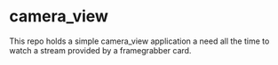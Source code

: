 # camera_view
This repo holds a simple camera_view application a need all the time to watch a stream provided by a framegrabber card.
